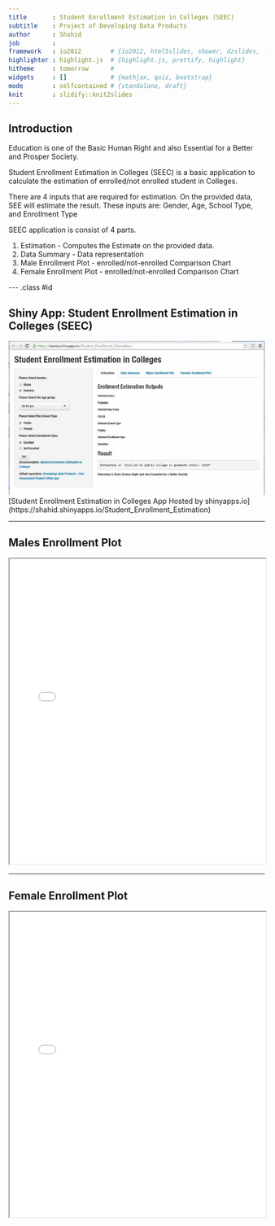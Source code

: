 ```yaml
---
title       : Student Enrollment Estimation in Colleges (SEEC)
subtitle    : Project of Developing Data Products
author      : Shahid
job         : 
framework   : io2012        # {io2012, html5slides, shower, dzslides, ...}
highlighter : highlight.js  # {highlight.js, prettify, highlight}
hitheme     : tomorrow      # 
widgets     : []            # {mathjax, quiz, bootstrap}
mode        : selfcontained # {standalone, draft}
knit        : slidify::knit2slides
---
```


## Introduction

Education is one of the Basic Human Right and also Essential for a Better and Prosper Society.

Student Enrollment Estimation in Colleges (SEEC) is a basic application to calculate the estimation of enrolled/not enrolled student in Colleges.

There are 4 inputs that are required for estimation. On the provided data, SEE will estimate the result. These inputs are:
 Gender, Age, School Type, and Enrollment Type


SEEC application is consist of 4 parts.

1. Estimation - Computes the Estimate on the provided data.
2. Data Summary - Data representation
3. Male Enrollment Plot - enrolled/not-enrolled Comparison Chart
4. Female Enrollment Plot - enrolled/not-enrolled Comparison Chart

--- .class #id 

##  Shiny App: Student Enrollment Estimation in Colleges (SEEC)

<div style='text-align: center;'>
    <img src='assets/img/Snap3.jpg' />
</div>   
[Student Enrollment Estimation in Colleges App Hosted by shinyapps.io](https://shahid.shinyapps.io/Student_Enrollment_Estimation)  

---

## Males Enrollment Plot

<iframe src="assets/img/m1.html", width=100%, height=600></iframe>


---

## Female Enrollment Plot

<iframe src="assets/img/f1.html", width=100%, height=600></iframe>

